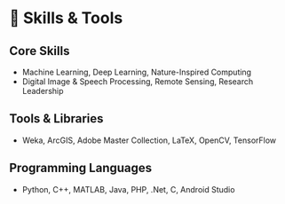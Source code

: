 # 🧠 Skills & Tools

## Core Skills
- Machine Learning, Deep Learning, Nature-Inspired Computing
- Digital Image & Speech Processing, Remote Sensing, Research Leadership

## Tools & Libraries
- Weka, ArcGIS, Adobe Master Collection, LaTeX, OpenCV, TensorFlow

## Programming Languages
- Python, C++, MATLAB, Java, PHP, .Net, C, Android Studio
